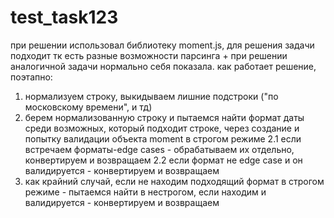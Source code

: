 # test_task123
при решении использовал библиотеку moment.js, для решения задачи подходит тк есть разные возможности парсинга + при решении аналогичной задачи нормально себя показала.
как работает решение, поэтапно:
1. нормализуем строку, выкидываем лишние подстроки ("по московскому времени", и тд)
2. берем нормализованную строку и пытаемся найти формат даты среди возможных, который подходит строке, через создание и попытку валидации объекта moment в строгом режиме
  2.1 если встречаем форматы-edge cases - обрабатываем их отдельно, конвертируем и возвращаем
  2.2 если формат не edge case и он валидируется - конвертируем и возвращаем
3. как крайний случай, если не находим подходящий формат в строгом режиме - пытаемся найти в нестрогом, если находим и валидируется - конвертируем и возвращаем
